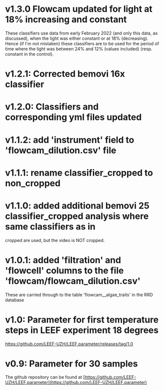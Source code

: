 # v1.3.0 Flowcam updated for light at 18% increasing and constant
These classifiers use data from early February 2022 (and only this data, as discussed), when the light was either constant or at 18% (decreasing). Hence (if I'm not mistaken) these classifiers are to be used for the period of time where the light was between 24% and 12% (values included) (resp. constant in the control).

# v1.2.1: Corrected bemovi 16x classifier

# v1.2.0: Classifiers and corresponding yml files updated

# v1.1.2: add 'instrument' field to 'flowcam_dilution.csv' file

# v1.1.1: rename classifier_cropped to non_cropped

# v1.1.0: added additional bemovi 25 classifier_cropped analysis where same classifiers as in 
  cropped are used, but the video is NOT cropped.

# v1.0.1: added 'filtration' and 'flowcell' columns to the file 'flowcam/flowcam_dilution.csv'
  These are carried through to the table 'flowcam__algae_traits' in the RRD database

# v1.0: Parameter for first temperature steps in LEEF experiment 18 degrees
https://github.com/LEEF-UZH/LEEF.parameter/releases/tag/1.0

# v0.9: Parameter for 30 samples

The github repository can be found at 
[https://github.com/LEEF-UZH/LEEF.parameter](https://github.com/LEEF-UZH/LEEF.parameter)


